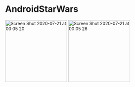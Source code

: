 # AndroidStarWars

<img width="200" alt="Screen Shot 2020-07-21 at 00 05 20" src="https://user-images.githubusercontent.com/50833200/87965918-b23f4080-cae6-11ea-8c26-22e45e307529.png">
<img width="200" alt="Screen Shot 2020-07-21 at 00 05 26" src="https://user-images.githubusercontent.com/50833200/87965925-b53a3100-cae6-11ea-91a9-f66225a69f1c.png">
